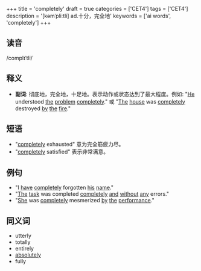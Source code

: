 +++
title = 'completely'
draft = true
categories = ['CET4']
tags = ['CET4']
description = '[kəmˈpliːtli] ad.十分，完全地'
keywords = ['ai words', 'completely']
+++

## 读音
/complɪˈtli/

## 释义
- **副词**: 彻底地，完全地，十足地。表示动作或状态达到了最大程度。例如: "[He](/zh/post/he/) understood [the](/zh/post/the/) [problem](/zh/post/problem/) [completely](/zh/post/completely/)." 或 "[The](/zh/post/the/) [house](/zh/post/house/) was [completely](/zh/post/completely/) destroyed [by](/zh/post/by/) [the](/zh/post/the/) [fire](/zh/post/fire/)."

## 短语
- "[completely](/zh/post/completely/) exhausted" 意为完全筋疲力尽。
- "[completely](/zh/post/completely/) satisfied" 表示非常满意。

## 例句
- "I [have](/zh/post/have/) [completely](/zh/post/completely/) forgotten [his](/zh/post/his/) [name](/zh/post/name/)."
- "[The](/zh/post/the/) [task](/zh/post/task/) was completed [completely](/zh/post/completely/) [and](/zh/post/and/) [without](/zh/post/without/) [any](/zh/post/any/) errors."
- "[She](/zh/post/she/) was [completely](/zh/post/completely/) mesmerized [by](/zh/post/by/) [the](/zh/post/the/) [performance](/zh/post/performance/)."

## 同义词
- utterly
- totally
- entirely
- [absolutely](/zh/post/absolutely/)
- fully
